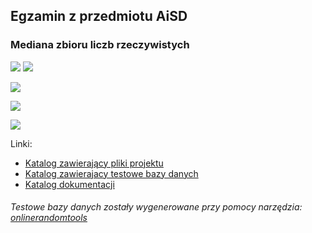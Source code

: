 ## Egzamin z przedmiotu AiSD
### Mediana zbioru liczb rzeczywistych


![](https://img.shields.io/badge/Autor-Szpak%20Kamil-blue.svg)
![](https://img.shields.io/badge/Data-16.05.2020-orange.svg)

 
![](https://img.shields.io/badge/Implementacja-Done-success.svg)

![](https://img.shields.io/badge/Komentarze-Done-success.svg)

![](https://img.shields.io/badge/Dokumentacja-InProgres-orange.svg)

Linki:
* [Katalog zawierający pliki projektu](https://github.com/Presoon/Egzamin-AiSD-Mediana-Liczb-Rzeczywistych/tree/master/Mediana%20Liczb%20Rzeczywistych)
* [Katalog zawierajacy testowe bazy danych](https://github.com/Presoon/Egzamin-AiSD-Mediana-Liczb-Rzeczywistych/tree/master/Mediana%20Liczb%20Rzeczywistych/ExDatabases)
* [Katalog dokumentacji](https://github.com/Presoon/)

###### Testowe bazy danych zostały wygenerowane przy pomocy narzędzia: [onlinerandomtools](https://onlinerandomtools.com/generate-random-numbers)
